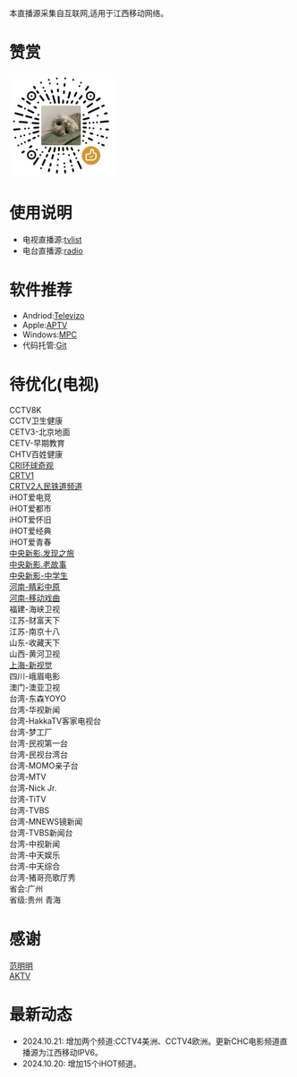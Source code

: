 本直播源采集自互联网,适用于江西移动网络。
# 赞赏
![icon](/img/wx_reward_qrcode.png)
# 使用说明
- 电视直播源:[tvlist](https://huangsuming.github.io/iptv/list/tvlist.txt)
- 电台直播源:[radio](https://huangsuming.github.io/iptv/list/radio.txt)

# 软件推荐
- Andriod:[Televizo](https://televizo.net/)
- Apple:[APTV](https://apps.apple.com/cn/app/id1630403500)
- Windows:[MPC](https://github.com/clsid2/mpc-hc/releases)
- 代码托管:[Git](https://www.cnblogs.com/jetsung/p/git-service.html)

# 待优化(电视)
  CCTV8K<br>
  CCTV卫生健康<br>
  CETV3-北京地面<br>
  CETV-早期教育<br>
  CHTV百姓健康<br>
  [CRI环球奇观](http://111.61.236.247:9081/hls/63/index.m3u8)<br>
  [CRTV1](http://39.162.27.11:8081/newlive/live/hls/1/live.m3u8)<br>
  [CRTV2人民铁道频道](http://39.162.27.11:8081/newlive/live/hls/2/live.m3u8)<br>
  iHOT爱电竞<br>
  iHOT爱都市<br>
  iHOT爱怀旧<br>
  iHOT爱经典<br>
  iHOT爱青春<br>
  [中央新影.发现之旅](http://120.76.248.139/live/bfgd/4200000151.m3u8)<br>
  [中央新影.老故事](http://120.76.248.139/live/bfgd/4200000166.m3u8)<br>
  [中央新影-中学生](http://gmxw.7766.org:808/hls/24/index.m3u8)<br>
  [河南-睛彩中原](http://live.dxhmt.cn:9080/19903718786/854deb36f8db4c9098cad18cc35bd632.m3u8)<br>
  [河南-移动戏曲](http://live.dxhmt.cn:9080/19903718786/a9aab4c5eef74da18d684c75c6dd7e10.m3u8)<br>
  福建-海峡卫视<br>
  江苏-财富天下<br>
  江苏-南京十八<br>
  山东-收藏天下<br>
  山西-黄河卫视<br>
  [上海-新视觉](http://120.76.248.139/live/bfgd/4200000249.m3u8)<br>
  四川-峨眉电影<br>
  澳门-澳亚卫视<br>
  台湾-东森YOYO<br>
  台湾-华视新闻<br>
  台湾-HakkaTV客家电视台<br>
  台湾-梦工厂<br>
  台湾-民视第一台<br>
  台湾-民视台湾台<br>
  台湾-MOMO亲子台<br>
  台湾-MTV<br>
  台湾-Nick Jr.<br>
  台湾-TiTV<br>
  台湾-TVBS<br>
  台湾-MNEWS镜新闻<br>
  台湾-TVBS新闻台<br>
  台湾-中视新闻<br>
  台湾-中天娱乐<br>
  台湾-中天综合<br>
  台湾-猪哥亮歌厅秀<br>
  省会:广州<br>
  省级:贵州 青海<br>

# 感谢
[范明明](https://github.com/fanmingming)<br>
[AKTV](https://aktv.top)<br>

# 最新动态
- 2024.10.21: 增加两个频道:CCTV4美洲、CCTV4欧洲。更新CHC电影频道直播源为江西移动IPV6。
- 2024.10.20: 增加15个iHOT频道。

